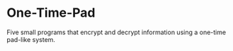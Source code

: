 # One-Time-Pad
Five small programs that encrypt and decrypt information using a one-time pad-like system.
